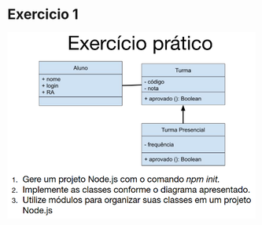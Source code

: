 # Exercicio 1

![Exercicio 1](https://github.com/IgorBatistaLima/Arquitetura-de-software/blob/main/Exercicio.png)
